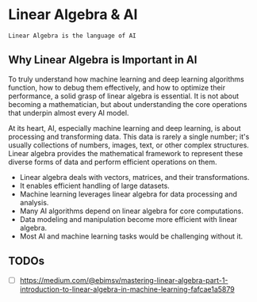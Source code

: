 # Linear Algebra & AI

`Linear Algebra is the language of AI`

## Why Linear Algebra is Important in AI
To truly understand how machine learning and deep learning algorithms function, how to debug them effectively, and how to optimize their performance, a solid grasp of linear algebra is essential. It is not about becoming a mathematician, but about understanding the core operations that underpin almost every AI model.

At its heart, AI, especially machine learning and deep learning, is about processing and transforming data. This data is rarely a single number; it's usually collections of numbers, images, text, or other complex structures. Linear algebra provides the mathematical framework to represent these diverse forms of data and perform efficient operations on them.

- Linear algebra deals with vectors, matrices, and their transformations.
- It enables efficient handling of large datasets.
- Machine learning leverages linear algebra for data processing and analysis.
- Many AI algorithms depend on linear algebra for core computations.
- Data modeling and manipulation become more efficient with linear algebra.
- Most AI and machine learning tasks would be challenging without it.


## TODOs
- [ ] https://medium.com/@ebimsv/mastering-linear-algebra-part-1-introduction-to-linear-algebra-in-machine-learning-fafcae1a5879


